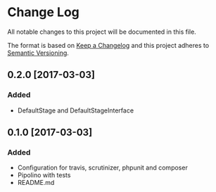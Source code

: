 # Change Log
All notable changes to this project will be documented in this file.

The format is based on [Keep a Changelog](http://keepachangelog.com/) 
and this project adheres to [Semantic Versioning](http://semver.org/).

0.2.0 [2017-03-03]
---

### Added
+ DefaultStage and DefaultStageInterface


0.1.0 [2017-03-03]
---

### Added
+ Configuration for travis, scrutinizer, phpunit and composer
+ Pipolino with tests
+ README.md